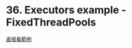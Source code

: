 # 36. Executors example - FixedThreadPools

[直接看範例](/sourcecode/src/main/java/_36/FixedThreadExecutor.java)